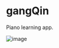 # gangQin
Piano learning app.

![image](https://github.com/evernost/gangQin/assets/106398901/6d8d37e7-fc3b-4e51-a417-47481e00c1ec)

